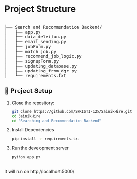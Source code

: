 # Project Structure
<pre>  
├── Search and Recommendation Backend/
│   ├── app.py
│   ├── data_deletion.py
│   ├── email_sending.py
│   ├── jobForm.py
│   ├── match_job.py
│   ├── recommend_job_logic.py
│   ├── signupForm.py
│   ├── updating_database.py
│   ├── updating_from_dgr.py
│   └── requirements.txt
</pre>

## 🔧 Project Setup

1. Clone the repository:
   ```bash
   git clone https://github.com/SHRISTI-125/SainikHire.git
   cd SainikHire
   cd "Searching and Recommendation Backend"
2. Install Dependencies
   ```bash
   pip install -r requirements.txt
3. Run the development server
   ```bash
   python app.py

<br>
It will run on http://localhost:5000/

